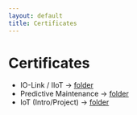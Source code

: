 ```yaml
---
layout: default
title: Certificates
---
```

<link rel="stylesheet" href="assets/style.css">

# Certificates
- IO-Link / IIoT → <a href="https://github.com/Athi-tronics/Portfolio/tree/main/certificates/io-link">folder</a>
- Predictive Maintenance → <a href="https://github.com/Athi-tronics/Portfolio/tree/main/certificates/predictive">folder</a>
- IoT (Intro/Project) → <a href="https://github.com/Athi-tronics/Portfolio/tree/main/certificates/iot-intro">folder</a>
